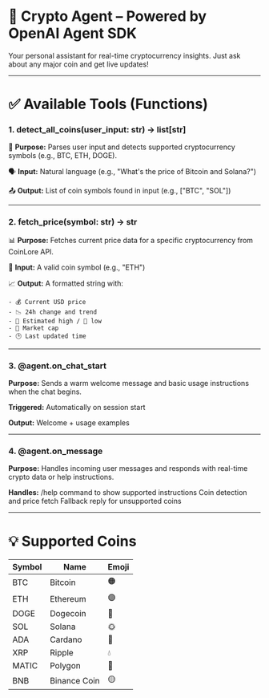 # 🚀 Crypto Agent – Powered by OpenAI Agent SDK

Your personal assistant for real-time cryptocurrency insights. Just ask about any major coin and get live updates!

---

# ✅ Available Tools (Functions)

### 1. detect_all_coins(user_input: str) → list[str]

🔎 **Purpose:** Parses user input and detects supported cryptocurrency symbols (e.g., BTC, ETH, DOGE).

🗣️ **Input:** Natural language (e.g., "What's the price of Bitcoin and Solana?")

📤 **Output:** List of coin symbols found in input (e.g., ["BTC", "SOL"])

---

### 2. fetch_price(symbol: str) → str

📊 **Purpose:** Fetches current price data for a specific cryptocurrency from CoinLore API.

🔡 **Input:** A valid coin symbol (e.g., "ETH")

📈 **Output:** A formatted string with:

    - 💰 Current USD price
    - 📉 24h change and trend
    - 🔺 Estimated high / 🔻 low
    - 💼 Market cap
    - 🕒 Last updated time

---

### 3. @agent.on_chat_start

**Purpose:** Sends a warm welcome message and basic usage instructions when the chat begins.

**Triggered:** Automatically on session start

**Output:** Welcome + usage examples

---

### 4. @agent.on_message

**Purpose:** Handles incoming user messages and responds with real-time crypto data or help instructions.

**Handles:**
/help command to show supported instructions
Coin detection and price fetch
Fallback reply for unsupported coins

---

# 💡 Supported Coins

| Symbol | Name         | Emoji |
| ------ | ------------ | ----- |
| BTC    | Bitcoin      | 🟠    |
| ETH    | Ethereum     | 🟣    |
| DOGE   | Dogecoin     | 🐶    |
| SOL    | Solana       | 🌞    |
| ADA    | Cardano      | 🔷    |
| XRP    | Ripple       | 💧    |
| MATIC  | Polygon      | 🔺    |
| BNB    | Binance Coin | 🟡    |

